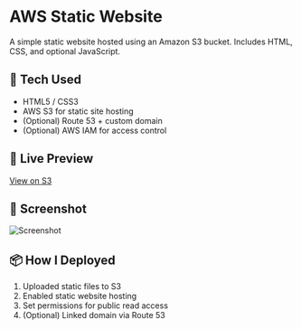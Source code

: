 # AWS Static Website

A simple static website hosted using an Amazon S3 bucket. Includes HTML, CSS, and optional JavaScript.

## 🔧 Tech Used
- HTML5 / CSS3
- AWS S3 for static site hosting
- (Optional) Route 53 + custom domain
- (Optional) AWS IAM for access control

## 🚀 Live Preview
[View on S3](http://your-bucket-name.s3-website-us-west-1.amazonaws.com)

## 📸 Screenshot
![Screenshot](screenshot.png)

## 📦 How I Deployed

1. Uploaded static files to S3
2. Enabled static website hosting
3. Set permissions for public read access
4. (Optional) Linked domain via Route 53
